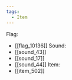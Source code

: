 ```yaml
---
tags:
  - Item
---
```

Flag:
- [[flag_10136]]
Sound:
- [[sound_43]]
- [[sound_17]]
- [[sound_44]]
Item:
- [[item_502]]
